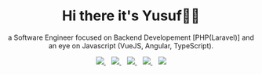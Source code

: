 <h1 align='center'>Hi there it's Yusuf👋🏾</h1>

<p align='center'> a Software Engineer focused on Backend Developement [PHP(Laravel)] and an eye on Javascript (VueJS, Angular, TypeScript). </p>

<p align='center'>
<a href="https://wa.me/2348156240305?text=Hello Yusuf" target="_blank">
  <img src="https://img.shields.io/badge/WHATSAPP-%2325D366.svg?&style=for-the-badge&logo=whatsapp&logoColor=white" />
</a>&nbsp;&nbsp;
<a href="https://twitter.com/yusuf_software" target="_blank">
  <img src="https://img.shields.io/badge/twitter-%231DA1F2.svg?&style=for-the-badge&logo=twitter&logoColor=white" />
</a>&nbsp;&nbsp;
<a href="https://www.linkedin.com/in/yusuf-saifur-rahman-939533192/" target="_blank">
  <img src="https://img.shields.io/badge/linkedin-%230077B5.svg?&style=for-the-badge&logo=linkedin&logoColor=white" />
</a>&nbsp;&nbsp;
<a href="mailto:clevercodes.yusuf@gmail.com" target="_blank">
  <img src="https://img.shields.io/badge/email me-%23D14836.svg?&style=for-the-badge&logo=gmail&logoColor=white" />
</a>&nbsp;&nbsp;
  <img src="https://gpvc.arturio.dev/Zubs" />
  
 
